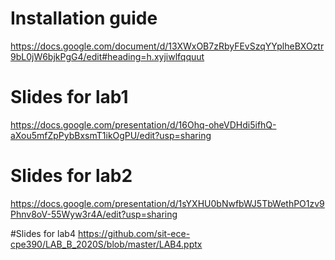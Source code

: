 # Installation guide
https://docs.google.com/document/d/13XWxOB7zRbyFEvSzqYYplheBXOztr9bL0jW6bjkPgG4/edit#heading=h.xyjiwlfqquut

# Slides for lab1
https://docs.google.com/presentation/d/16Ohq-oheVDHdi5ifhQ-aXou5mfZpPybBxsmT1ikOgPU/edit?usp=sharing

# Slides for lab2
https://docs.google.com/presentation/d/1sYXHU0bNwfbWJ5TbWethPO1zv9Phnv8oV-55Wyw3r4A/edit?usp=sharing

#Slides for lab4
https://github.com/sit-ece-cpe390/LAB_B_2020S/blob/master/LAB4.pptx
